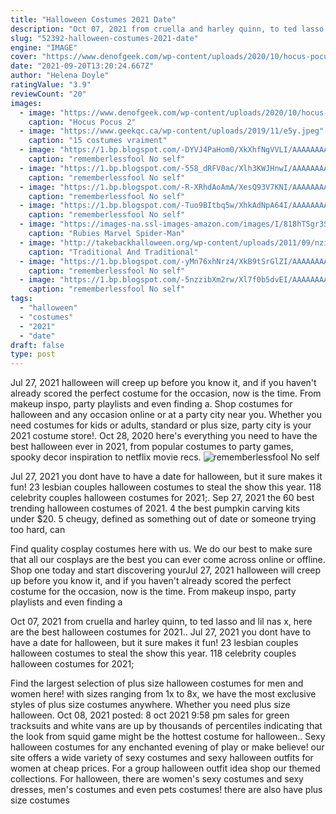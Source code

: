 ```yaml
---
title: "Halloween Costumes 2021 Date"
description: "Oct 07, 2021 from cruella and harley quinn, to ted lasso and lil nas x, here are the best halloween costumes for 2021."
slug: "52392-halloween-costumes-2021-date"
engine: "IMAGE"
cover: "https://www.denofgeek.com/wp-content/uploads/2020/10/hocus-pocus-2-cast-sanderson-sisters.jpg?fit=1800%2C1200"
date: "2021-09-20T13:20:24.667Z"
author: "Helena Doyle"
ratingValue: "3.9"
reviewCount: "20"
images:
  - image: "https://www.denofgeek.com/wp-content/uploads/2020/10/hocus-pocus-2-cast-sanderson-sisters.jpg?fit=1800%2C1200"
    caption: "Hocus Pocus 2"
  - image: "https://www.geekqc.ca/wp-content/uploads/2019/11/e5y.jpeg"
    caption: "15 costumes vraiment"
  - image: "https://1.bp.blogspot.com/-DYVJ4PaHom0/XkXhfNgVVLI/AAAAAAAAcps/a0hrmX19SBI6TrUlR2NqvC0UyQU2iUXVACLcBGAsYHQ/s1600/Untitled447.png"
    caption: "rememberlessfool No self"
  - image: "https://1.bp.blogspot.com/-558_dRFV0ac/Xlh3KWJHnwI/AAAAAAAAeFI/-dS0cyKSedQWaqcsRZIQFfYqDQM5zn73gCLcBGAsYHQ/s1600/Untitled1081.png"
    caption: "rememberlessfool No self"
  - image: "https://1.bp.blogspot.com/-R-XRhdAoAmA/XesQ93V7KNI/AAAAAAAAbmY/mlOvHHl5fEoM_3I0JSpV9HMZog0cAqe0gCLcBGAsYHQ/s1600/Untitled45.png"
    caption: "rememberlessfool No self"
  - image: "https://1.bp.blogspot.com/-Tuo9BItbq5w/XhkAdNpA64I/AAAAAAAAcAc/wYJLPgY3hQAUImx75WxrOsHD1z7FLtd5QCLcBGAsYHQ/s1600/Untitled166.png"
    caption: "rememberlessfool No self"
  - image: "https://images-na.ssl-images-amazon.com/images/I/818hTSgr3SL.jpg"
    caption: "Rubies Marvel Spider-Man"
  - image: "http://takebackhalloween.org/wp-content/uploads/2011/09/nzinga2011_costume_b.jpg"
    caption: "Traditional And Traditional"
  - image: "https://1.bp.blogspot.com/-yMn76xhNrz4/XkB9tSrGlZI/AAAAAAAAciA/waoENEYRbU0q_XDaARYlV7c1i6SLlkRxQCLcBGAsYHQ/s1600/Untitled408.png"
    caption: "rememberlessfool No self"
  - image: "https://1.bp.blogspot.com/-5nzzibXm2rw/Xl7f0b5dvEI/AAAAAAAAeag/jV2VdtMaOvI6AfqZ9-wwGMty9ywhbx0XQCLcBGAsYHQ/s1600/Untitled1267.png"
    caption: "rememberlessfool No self"
tags:
  - "halloween"
  - "costumes"
  - "2021"
  - "date"
draft: false
type: post
---
```


Jul 27, 2021 halloween will creep up before you know it, and if you haven't already scored the perfect costume for the occasion, now is the time. From makeup inspo, party playlists and even finding a. Shop costumes for halloween and any occasion online or at a party city near you. Whether you need costumes for kids or adults, standard or plus size, party city is your 2021 costume store!. Oct 28, 2020 here's everything you need to have the best halloween ever in 2021, from popular costumes to party games, spooky decor inspiration to netflix movie recs.
![rememberlessfool No self](https://1.bp.blogspot.com/-558_dRFV0ac/Xlh3KWJHnwI/AAAAAAAAeFI/-dS0cyKSedQWaqcsRZIQFfYqDQM5zn73gCLcBGAsYHQ/s1600/Untitled1081.png "rememberlessfool No self")

Jul 27, 2021 you dont have to have a date for halloween, but it sure makes it fun!  23 lesbian couples halloween costumes to steal the show this year. 118 celebrity couples halloween costumes for 2021;. Sep 27, 2021 the 60 best trending halloween costumes of 2021. 4 the best pumpkin carving kits under $20. 5  cheugy, defined as something out of date or someone trying too hard, can
<!--inArticleAds-->

<!--galleryOne-->

Find quality cosplay costumes here with us. We do our best to make sure that all our cosplays are the best you can ever come across online or offline. Shop one today and start discovering yourJul 27, 2021 halloween will creep up before you know it, and if you haven't already scored the perfect costume for the occasion, now is the time. From makeup inspo, party playlists and even finding a
<!--inArticleAds-->

<!--galleryTwo-->

Oct 07, 2021 from cruella and harley quinn, to ted lasso and lil nas x, here are the best halloween costumes for 2021.. Jul 27, 2021 you dont have to have a date for halloween, but it sure makes it fun!  23 lesbian couples halloween costumes to steal the show this year. 118 celebrity couples halloween costumes for 2021;
<!--galleryThree-->

Find the largest selection of plus size halloween costumes for men and women here! with sizes ranging from 1x to 8x, we have the most exclusive styles of plus size costumes anywhere. Whether you need plus size halloween. Oct 08, 2021 posted: 8 oct 2021 9:58 pm sales for green tracksuits and white vans are up by thousands of percentiles indicating that the look from squid game might be the hottest costume for halloween.. Sexy halloween costumes for any enchanted evening of play or make believe! our site offers a wide variety of sexy costumes and sexy halloween outfits for women at cheap prices. For a group halloween outfit idea shop our themed collections. For halloween, there are women's sexy costumes and sexy dresses, men's costumes and even pets costumes! there are also have plus size costumes
